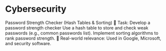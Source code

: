 # Cybersecurity
Password Strength Checker (Hash Tables &amp; Sorting) 📌 Task: Develop a password strength checker
Use a hash table to store and check weak passwords (e.g., common passwords list). 
Implement sorting algorithms to rank password strength.
🔹 Real-world relevance: Used in Google, Microsoft, and security software.
